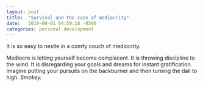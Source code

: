 ```yaml
---
layout: post
title:  "Survival and the case of mediocrity"
date:   2019-09-01 04:59:18 -0500
categories: personal development
---
```

It is so easy to nestle in a comfy couch of mediocrity.

Mediocre is letting yourself become complacent. It is throwing discipline to the wind. It is disregarding your goals and dreams for instant gratification. Imagine putting your pursuits on the backburner and then turning the dail to high. *Smokey.*

